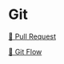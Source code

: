 # Git

[📜 Pull Request](https://www.atlassian.com/git/tutorials/making-a-pull-request)

[📜 Git Flow](https://nvie.com/posts/a-successful-git-branching-model/)
